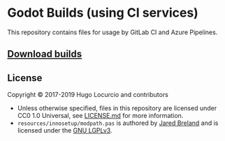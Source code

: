 # Godot Builds (using CI services)

This repository contains files for usage by GitLab CI and Azure Pipelines.

## [Download builds](https://hugo.pro/projects/godot-builds/)

## License

Copyright © 2017-2019 Hugo Locurcio and contributors

- Unless otherwise specified, files in this repository are licensed under
  CC0 1.0 Universal, see [LICENSE.md](LICENSE.md) for more information.
- `resources/innosetup/modpath.pas` is authored by
  [Jared Breland](https://www.legroom.net/software)
  and is licensed under the
  [GNU LGPLv3](https://www.gnu.org/licenses/lgpl.html).
